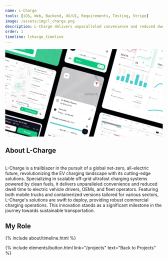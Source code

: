 ```yaml
---
name: L-Charge
tools: [iOS, Web, Backend, UX/UI, Requirements, Testing, Stripe]
image: /assets/img/l_charge.png
description: L-Charge delivers unparalleled convenience and reduced dwell time to electric vehicle drivers, OEMs, and fleet operators. Featuring both mobile trucks and containerized versions tailored for various sectors, L-Charge's solutions are swift to deploy, providing robust commercial charging operations.
order: 1
timeline: lcharge_timeline
---
```


![preview](/assets/img/l_charge.jpg)

## About L-Charge
<br>L-Charge is a trailblazer in the pursuit of a global net-zero, all-electric future, revolutionizing the EV charging landscape with its cutting-edge solutions. Specializing in scalable off-grid ultrafast charging systems powered by clean fuels, it delivers unparalleled convenience and reduced dwell time to electric vehicle drivers, OEMs, and fleet operators. Featuring both mobile trucks and containerized versions tailored for various sectors, L-Charge's solutions are swift to deploy, providing robust commercial charging operations. This innovation stands as a significant milestone in the journey towards sustainable transportation.

## My Role
<div class="row">
{% include about/timeline.html %}
</div>

<p class="text-center">
  {% include elements/button.html link="/projects" text="Back to Projects" %}
</p>